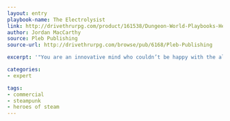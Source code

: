 ```yaml
---
layout: entry
playbook-name: The Electrolysist
link: http://drivethrurpg.com/product/161538/Dungeon-World-Playbooks-Heroes-of-Steam-Bundle
author: Jordan MacCarthy
source: Pleb Publishing
source-url: http://drivethrurpg.com/browse/pub/6168/Pleb-Publishing

excerpt: '"You are an innovative mind who couldn’t be happy with the already advanced technologies your civilization enjoys."'

categories:
- expert

tags:
- commercial
- steampunk
- heroes of steam
---
```

